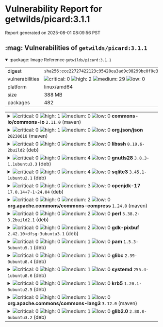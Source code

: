 # Vulnerability Report for getwilds/picard:3.1.1

Report generated on 2025-08-01 08:09:56 PST

<h2>:mag: Vulnerabilities of <code>getwilds/picard:3.1.1</code></h2>

<details open="true"><summary>:package: Image Reference</strong> <code>getwilds/picard:3.1.1</code></summary>
<table>
<tr><td>digest</td><td><code>sha256:ece22727422123c95420ea3ad9c98299be0f0e322525dac9f3f85bad028c8e32</code></td><tr><tr><td>vulnerabilities</td><td><img alt="critical: 0" src="https://img.shields.io/badge/critical-0-lightgrey"/> <img alt="high: 2" src="https://img.shields.io/badge/high-2-e25d68"/> <img alt="medium: 29" src="https://img.shields.io/badge/medium-29-fbb552"/> <img alt="low: 0" src="https://img.shields.io/badge/low-0-lightgrey"/> <!-- unspecified: 0 --></td></tr>
<tr><td>platform</td><td>linux/amd64</td></tr>
<tr><td>size</td><td>388 MB</td></tr>
<tr><td>packages</td><td>482</td></tr>
</table>
</details></table>
</details>

<table>
<tr><td valign="top">
<details><summary><img alt="critical: 0" src="https://img.shields.io/badge/C-0-lightgrey"/> <img alt="high: 1" src="https://img.shields.io/badge/H-1-e25d68"/> <img alt="medium: 0" src="https://img.shields.io/badge/M-0-lightgrey"/> <img alt="low: 0" src="https://img.shields.io/badge/L-0-lightgrey"/> <!-- unspecified: 0 --><strong>commons-io/commons-io</strong> <code>2.11.0</code> (maven)</summary>

<small><code>pkg:maven/commons-io/commons-io@2.11.0</code></small><br/>
<a href="https://scout.docker.com/v/CVE-2024-47554?s=github&n=commons-io&ns=commons-io&t=maven&vr=%3E%3D2.0%2C%3C2.14.0"><img alt="high 8.7: CVE--2024--47554" src="https://img.shields.io/badge/CVE--2024--47554-lightgrey?label=high%208.7&labelColor=e25d68"/></a> <i>Uncontrolled Resource Consumption</i>

<table>
<tr><td>Affected range</td><td><code>>=2.0<br/><2.14.0</code></td></tr>
<tr><td>Fixed version</td><td><code>2.14.0</code></td></tr>
<tr><td>CVSS Score</td><td><code>8.7</code></td></tr>
<tr><td>CVSS Vector</td><td><code>CVSS:4.0/AV:N/AC:L/AT:N/PR:N/UI:N/VC:N/VI:N/VA:H/SC:N/SI:N/SA:N</code></td></tr>
<tr><td>EPSS Score</td><td><code>0.213%</code></td></tr>
<tr><td>EPSS Percentile</td><td><code>44th percentile</code></td></tr>
</table>

<details><summary>Description</summary>
<blockquote>

Uncontrolled Resource Consumption vulnerability in Apache Commons IO.

The `org.apache.commons.io.input.XmlStreamReader` class may excessively consume CPU resources when processing maliciously crafted input.


This issue affects Apache Commons IO: from 2.0 before 2.14.0.

Users are recommended to upgrade to version 2.14.0 or later, which fixes the issue.

</blockquote>
</details>
</details></td></tr>

<tr><td valign="top">
<details><summary><img alt="critical: 0" src="https://img.shields.io/badge/C-0-lightgrey"/> <img alt="high: 1" src="https://img.shields.io/badge/H-1-e25d68"/> <img alt="medium: 0" src="https://img.shields.io/badge/M-0-lightgrey"/> <img alt="low: 0" src="https://img.shields.io/badge/L-0-lightgrey"/> <!-- unspecified: 0 --><strong>org.json/json</strong> <code>20230618</code> (maven)</summary>

<small><code>pkg:maven/org.json/json@20230618</code></small><br/>
<a href="https://scout.docker.com/v/CVE-2023-5072?s=github&n=json&ns=org.json&t=maven&vr=%3C%3D20230618"><img alt="high : CVE--2023--5072" src="https://img.shields.io/badge/CVE--2023--5072-lightgrey?label=high%20&labelColor=e25d68"/></a> <i>Improperly Implemented Security Check for Standard</i>

<table>
<tr><td>Affected range</td><td><code><=20230618</code></td></tr>
<tr><td>Fixed version</td><td><code>20231013</code></td></tr>
<tr><td>EPSS Score</td><td><code>0.473%</code></td></tr>
<tr><td>EPSS Percentile</td><td><code>64th percentile</code></td></tr>
</table>

<details><summary>Description</summary>
<blockquote>

### Summary
A denial of service vulnerability in JSON-Java was discovered by [ClusterFuzz](https://google.github.io/clusterfuzz/).  A bug in the parser means that an input string of modest size can lead to indefinite amounts of memory being used. There are two issues: (1) the parser bug can be used to circumvent a check that is supposed to prevent the key in a JSON object from itself being another JSON object; (2) if a key does end up being a JSON object then it gets converted into a string, using `\` to escape special characters, including `\` itself. So by nesting JSON objects, with a key that is a JSON object that has a key that is a JSON object, and so on, we can get an exponential number of `\` characters in the escaped string.

### Severity
High - Because this is an already-fixed DoS vulnerability, the only remaining impact possible is for existing binaries that have not been updated yet.

### Proof of Concept
```java
package orgjsonbug;

import org.json.JSONObject;

/**
 * Illustrates a bug in JSON-Java.
 */
public class Bug {
  private static String makeNested(int depth) {
    if (depth == 0) {
      return "{\"a\":1}";
    }
    return "{\"a\":1;\t\0" + makeNested(depth - 1) + ":1}";
  }

  public static void main(String[] args) {
    String input = makeNested(30);
    System.out.printf("Input string has length %d: %s\n", input.length(), input);
    JSONObject output = new JSONObject(input);
    System.out.printf("Output JSONObject has length %d: %s\n", output.toString().length(), output);
  }
}
```
When run, this reports that the input string has length 367. Then, after a long pause, the program crashes inside new JSONObject with OutOfMemoryError.

### Further Analysis
The issue is fixed by [this PR](https://github.com/stleary/JSON-java/pull/759).

### Timeline
**Date reported**: 07/14/2023
**Date fixed**: 
**Date disclosed**: 10/12/2023

</blockquote>
</details>
</details></td></tr>

<tr><td valign="top">
<details><summary><img alt="critical: 0" src="https://img.shields.io/badge/C-0-lightgrey"/> <img alt="high: 0" src="https://img.shields.io/badge/H-0-lightgrey"/> <img alt="medium: 6" src="https://img.shields.io/badge/M-6-fbb552"/> <img alt="low: 0" src="https://img.shields.io/badge/L-0-lightgrey"/> <!-- unspecified: 0 --><strong>libssh</strong> <code>0.10.6-2build2</code> (deb)</summary>

<small><code>pkg:deb/ubuntu/libssh@0.10.6-2build2?os_distro=noble&os_name=ubuntu&os_version=24.04</code></small><br/>
<a href="https://scout.docker.com/v/CVE-2025-5987?s=ubuntu&n=libssh&ns=ubuntu&t=deb&osn=ubuntu&osv=24.04&vr=%3C0.10.6-2ubuntu0.1"><img alt="medium : CVE--2025--5987" src="https://img.shields.io/badge/CVE--2025--5987-lightgrey?label=medium%20&labelColor=fbb552"/></a> 

<table>
<tr><td>Affected range</td><td><code><0.10.6-2ubuntu0.1</code></td></tr>
<tr><td>Fixed version</td><td><code>0.10.6-2ubuntu0.1</code></td></tr>
<tr><td>EPSS Score</td><td><code>0.043%</code></td></tr>
<tr><td>EPSS Percentile</td><td><code>12th percentile</code></td></tr>
</table>

<details><summary>Description</summary>
<blockquote>

A flaw was found in libssh when using the ChaCha20 cipher with the OpenSSL library. If an attacker manages to exhaust the heap space, this error is not detected and may lead to libssh using a partially initialized cipher context. This occurs because the OpenSSL error code returned aliases with the SSH_OK code, resulting in libssh not properly detecting the error returned by the OpenSSL library. This issue can lead to undefined behavior, including compromised data confidentiality and integrity or crashes.

</blockquote>
</details>

<a href="https://scout.docker.com/v/CVE-2025-5372?s=ubuntu&n=libssh&ns=ubuntu&t=deb&osn=ubuntu&osv=24.04&vr=%3C0.10.6-2ubuntu0.1"><img alt="medium : CVE--2025--5372" src="https://img.shields.io/badge/CVE--2025--5372-lightgrey?label=medium%20&labelColor=fbb552"/></a> 

<table>
<tr><td>Affected range</td><td><code><0.10.6-2ubuntu0.1</code></td></tr>
<tr><td>Fixed version</td><td><code>0.10.6-2ubuntu0.1</code></td></tr>
<tr><td>EPSS Score</td><td><code>0.041%</code></td></tr>
<tr><td>EPSS Percentile</td><td><code>12th percentile</code></td></tr>
</table>

<details><summary>Description</summary>
<blockquote>

A flaw was found in libssh versions built with OpenSSL versions older than 3.0, specifically in the ssh_kdf() function responsible for key derivation. Due to inconsistent interpretation of return values where OpenSSL uses 0 to indicate failure and libssh uses 0 for success—the function may mistakenly return a success status even when key derivation fails. This results in uninitialized cryptographic key buffers being used in subsequent communication, potentially compromising SSH sessions' confidentiality, integrity, and availability.

</blockquote>
</details>

<a href="https://scout.docker.com/v/CVE-2025-5351?s=ubuntu&n=libssh&ns=ubuntu&t=deb&osn=ubuntu&osv=24.04&vr=%3C0.10.6-2ubuntu0.1"><img alt="medium : CVE--2025--5351" src="https://img.shields.io/badge/CVE--2025--5351-lightgrey?label=medium%20&labelColor=fbb552"/></a> 

<table>
<tr><td>Affected range</td><td><code><0.10.6-2ubuntu0.1</code></td></tr>
<tr><td>Fixed version</td><td><code>0.10.6-2ubuntu0.1</code></td></tr>
<tr><td>EPSS Score</td><td><code>0.030%</code></td></tr>
<tr><td>EPSS Percentile</td><td><code>7th percentile</code></td></tr>
</table>

<details><summary>Description</summary>
<blockquote>

A flaw was found in the key export functionality of libssh. The issue occurs in the internal function responsible for converting cryptographic keys into serialized formats. During error handling, a memory structure is freed but not cleared, leading to a potential double free issue if an additional failure occurs later in the function. This condition may result in heap corruption or application instability in low-memory scenarios, posing a risk to system reliability where key export operations are performed.

</blockquote>
</details>

<a href="https://scout.docker.com/v/CVE-2025-5318?s=ubuntu&n=libssh&ns=ubuntu&t=deb&osn=ubuntu&osv=24.04&vr=%3C0.10.6-2ubuntu0.1"><img alt="medium : CVE--2025--5318" src="https://img.shields.io/badge/CVE--2025--5318-lightgrey?label=medium%20&labelColor=fbb552"/></a> 

<table>
<tr><td>Affected range</td><td><code><0.10.6-2ubuntu0.1</code></td></tr>
<tr><td>Fixed version</td><td><code>0.10.6-2ubuntu0.1</code></td></tr>
<tr><td>EPSS Score</td><td><code>0.047%</code></td></tr>
<tr><td>EPSS Percentile</td><td><code>14th percentile</code></td></tr>
</table>

<details><summary>Description</summary>
<blockquote>

A flaw was found in the libssh library. An out-of-bounds read can be triggered in the sftp_handle function due to an incorrect comparison check that permits the function to access memory beyond the valid handle list and to return an invalid pointer, which is used in further processing. This vulnerability allows an authenticated remote attacker to potentially read unintended memory regions, exposing sensitive information or affect service behavior.

</blockquote>
</details>

<a href="https://scout.docker.com/v/CVE-2025-4878?s=ubuntu&n=libssh&ns=ubuntu&t=deb&osn=ubuntu&osv=24.04&vr=%3C0.10.6-2ubuntu0.1"><img alt="medium : CVE--2025--4878" src="https://img.shields.io/badge/CVE--2025--4878-lightgrey?label=medium%20&labelColor=fbb552"/></a> 

<table>
<tr><td>Affected range</td><td><code><0.10.6-2ubuntu0.1</code></td></tr>
<tr><td>Fixed version</td><td><code>0.10.6-2ubuntu0.1</code></td></tr>
<tr><td>EPSS Score</td><td><code>0.013%</code></td></tr>
<tr><td>EPSS Percentile</td><td><code>1st percentile</code></td></tr>
</table>

<details><summary>Description</summary>
<blockquote>

A vulnerability was found in libssh, where an uninitialized variable exists under certain conditions in the privatekey_from_file() function. This flaw can be triggered if the file specified by the filename doesn't exist and may lead to possible signing failures or heap corruption.

</blockquote>
</details>

<a href="https://scout.docker.com/v/CVE-2025-4877?s=ubuntu&n=libssh&ns=ubuntu&t=deb&osn=ubuntu&osv=24.04&vr=%3C0.10.6-2ubuntu0.1"><img alt="medium : CVE--2025--4877" src="https://img.shields.io/badge/CVE--2025--4877-lightgrey?label=medium%20&labelColor=fbb552"/></a> 

<table>
<tr><td>Affected range</td><td><code><0.10.6-2ubuntu0.1</code></td></tr>
<tr><td>Fixed version</td><td><code>0.10.6-2ubuntu0.1</code></td></tr>
</table>

<details><summary>Description</summary>
<blockquote>

Write beyond bounds in binary to base64 conversion functions

</blockquote>
</details>
</details></td></tr>

<tr><td valign="top">
<details><summary><img alt="critical: 0" src="https://img.shields.io/badge/C-0-lightgrey"/> <img alt="high: 0" src="https://img.shields.io/badge/H-0-lightgrey"/> <img alt="medium: 4" src="https://img.shields.io/badge/M-4-fbb552"/> <img alt="low: 0" src="https://img.shields.io/badge/L-0-lightgrey"/> <!-- unspecified: 0 --><strong>gnutls28</strong> <code>3.8.3-1.1ubuntu3.3</code> (deb)</summary>

<small><code>pkg:deb/ubuntu/gnutls28@3.8.3-1.1ubuntu3.3?os_distro=noble&os_name=ubuntu&os_version=24.04</code></small><br/>
<a href="https://scout.docker.com/v/CVE-2025-6395?s=ubuntu&n=gnutls28&ns=ubuntu&t=deb&osn=ubuntu&osv=24.04&vr=%3C3.8.3-1.1ubuntu3.4"><img alt="medium : CVE--2025--6395" src="https://img.shields.io/badge/CVE--2025--6395-lightgrey?label=medium%20&labelColor=fbb552"/></a> 

<table>
<tr><td>Affected range</td><td><code><3.8.3-1.1ubuntu3.4</code></td></tr>
<tr><td>Fixed version</td><td><code>3.8.3-1.1ubuntu3.4</code></td></tr>
<tr><td>EPSS Score</td><td><code>0.053%</code></td></tr>
<tr><td>EPSS Percentile</td><td><code>16th percentile</code></td></tr>
</table>

<details><summary>Description</summary>
<blockquote>

A NULL pointer dereference flaw was found in the GnuTLS software in _gnutls_figure_common_ciphersuite(). When it reads certain settings from a template file, it can allow an attacker to cause an out-of-bounds (OOB) NULL pointer write, resulting in memory corruption and a denial of service (DoS) that could crash the system.

</blockquote>
</details>

<a href="https://scout.docker.com/v/CVE-2025-32990?s=ubuntu&n=gnutls28&ns=ubuntu&t=deb&osn=ubuntu&osv=24.04&vr=%3C3.8.3-1.1ubuntu3.4"><img alt="medium : CVE--2025--32990" src="https://img.shields.io/badge/CVE--2025--32990-lightgrey?label=medium%20&labelColor=fbb552"/></a> 

<table>
<tr><td>Affected range</td><td><code><3.8.3-1.1ubuntu3.4</code></td></tr>
<tr><td>Fixed version</td><td><code>3.8.3-1.1ubuntu3.4</code></td></tr>
<tr><td>EPSS Score</td><td><code>0.059%</code></td></tr>
<tr><td>EPSS Percentile</td><td><code>19th percentile</code></td></tr>
</table>

<details><summary>Description</summary>
<blockquote>

A heap-buffer-overflow (off-by-one) flaw was found in the GnuTLS software in the template parsing logic within the certtool utility. When it reads certain settings from a template file, it allows an attacker to cause an out-of-bounds (OOB) NULL pointer write, resulting in memory corruption and a denial-of-service (DoS) that could potentially crash the system.

</blockquote>
</details>

<a href="https://scout.docker.com/v/CVE-2025-32989?s=ubuntu&n=gnutls28&ns=ubuntu&t=deb&osn=ubuntu&osv=24.04&vr=%3C3.8.3-1.1ubuntu3.4"><img alt="medium : CVE--2025--32989" src="https://img.shields.io/badge/CVE--2025--32989-lightgrey?label=medium%20&labelColor=fbb552"/></a> 

<table>
<tr><td>Affected range</td><td><code><3.8.3-1.1ubuntu3.4</code></td></tr>
<tr><td>Fixed version</td><td><code>3.8.3-1.1ubuntu3.4</code></td></tr>
<tr><td>EPSS Score</td><td><code>0.021%</code></td></tr>
<tr><td>EPSS Percentile</td><td><code>4th percentile</code></td></tr>
</table>

<details><summary>Description</summary>
<blockquote>

A heap-buffer-overread vulnerability was found in GnuTLS in how it handles the Certificate Transparency (CT) Signed Certificate Timestamp (SCT) extension during X.509 certificate parsing. This flaw allows a malicious user to create a certificate containing a malformed SCT extension (OID 1.3.6.1.4.1.11129.2.4.2) that contains sensitive data. This issue leads to the exposure of confidential information when GnuTLS verifies certificates from certain websites when the certificate (SCT) is not checked correctly.

</blockquote>
</details>

<a href="https://scout.docker.com/v/CVE-2025-32988?s=ubuntu&n=gnutls28&ns=ubuntu&t=deb&osn=ubuntu&osv=24.04&vr=%3C3.8.3-1.1ubuntu3.4"><img alt="medium : CVE--2025--32988" src="https://img.shields.io/badge/CVE--2025--32988-lightgrey?label=medium%20&labelColor=fbb552"/></a> 

<table>
<tr><td>Affected range</td><td><code><3.8.3-1.1ubuntu3.4</code></td></tr>
<tr><td>Fixed version</td><td><code>3.8.3-1.1ubuntu3.4</code></td></tr>
<tr><td>EPSS Score</td><td><code>0.052%</code></td></tr>
<tr><td>EPSS Percentile</td><td><code>16th percentile</code></td></tr>
</table>

<details><summary>Description</summary>
<blockquote>

A flaw was found in GnuTLS. A double-free vulnerability exists in GnuTLS due to incorrect ownership handling in the export logic of Subject Alternative Name (SAN) entries containing an otherName. If the type-id OID is invalid or malformed, GnuTLS will call asn1_delete_structure() on an ASN.1 node it does not own, leading to a double-free condition when the parent function or caller later attempts to free the same structure.  This vulnerability can be triggered using only public GnuTLS APIs and may result in denial of service or memory corruption, depending on allocator behavior.

</blockquote>
</details>
</details></td></tr>

<tr><td valign="top">
<details><summary><img alt="critical: 0" src="https://img.shields.io/badge/C-0-lightgrey"/> <img alt="high: 0" src="https://img.shields.io/badge/H-0-lightgrey"/> <img alt="medium: 4" src="https://img.shields.io/badge/M-4-fbb552"/> <img alt="low: 0" src="https://img.shields.io/badge/L-0-lightgrey"/> <!-- unspecified: 0 --><strong>sqlite3</strong> <code>3.45.1-1ubuntu2.1</code> (deb)</summary>

<small><code>pkg:deb/ubuntu/sqlite3@3.45.1-1ubuntu2.1?os_distro=noble&os_name=ubuntu&os_version=24.04</code></small><br/>
<a href="https://scout.docker.com/v/CVE-2025-6965?s=ubuntu&n=sqlite3&ns=ubuntu&t=deb&osn=ubuntu&osv=24.04&vr=%3C3.45.1-1ubuntu2.4"><img alt="medium 9.8: CVE--2025--6965" src="https://img.shields.io/badge/CVE--2025--6965-lightgrey?label=medium%209.8&labelColor=fbb552"/></a> 

<table>
<tr><td>Affected range</td><td><code><3.45.1-1ubuntu2.4</code></td></tr>
<tr><td>Fixed version</td><td><code>3.45.1-1ubuntu2.4</code></td></tr>
<tr><td>CVSS Score</td><td><code>9.8</code></td></tr>
<tr><td>CVSS Vector</td><td><code>CVSS:3.1/AV:N/AC:L/PR:N/UI:N/S:U/C:H/I:H/A:H</code></td></tr>
<tr><td>EPSS Score</td><td><code>0.047%</code></td></tr>
<tr><td>EPSS Percentile</td><td><code>14th percentile</code></td></tr>
</table>

<details><summary>Description</summary>
<blockquote>

There exists a vulnerability in SQLite versions before 3.50.2 where the number of aggregate terms could exceed the number of columns available. This could lead to a memory corruption issue. We recommend upgrading to version 3.50.2 or above.

</blockquote>
</details>

<a href="https://scout.docker.com/v/CVE-2025-29087?s=ubuntu&n=sqlite3&ns=ubuntu&t=deb&osn=ubuntu&osv=24.04&vr=%3C3.45.1-1ubuntu2.3"><img alt="medium 7.5: CVE--2025--29087" src="https://img.shields.io/badge/CVE--2025--29087-lightgrey?label=medium%207.5&labelColor=fbb552"/></a> 

<table>
<tr><td>Affected range</td><td><code><3.45.1-1ubuntu2.3</code></td></tr>
<tr><td>Fixed version</td><td><code>3.45.1-1ubuntu2.3</code></td></tr>
<tr><td>CVSS Score</td><td><code>7.5</code></td></tr>
<tr><td>CVSS Vector</td><td><code>CVSS:3.1/AV:N/AC:L/PR:N/UI:N/S:U/C:N/I:N/A:H</code></td></tr>
<tr><td>EPSS Score</td><td><code>0.045%</code></td></tr>
<tr><td>EPSS Percentile</td><td><code>13th percentile</code></td></tr>
</table>

<details><summary>Description</summary>
<blockquote>

In SQLite 3.44.0 through 3.49.0 before 3.49.1, the concat_ws() SQL function can cause memory to be written beyond the end of a malloc-allocated buffer. If the separator argument is attacker-controlled and has a large string (e.g., 2MB or more), an integer overflow occurs in calculating the size of the result buffer, and thus malloc may not allocate enough memory.

</blockquote>
</details>

<a href="https://scout.docker.com/v/CVE-2025-3277?s=ubuntu&n=sqlite3&ns=ubuntu&t=deb&osn=ubuntu&osv=24.04&vr=%3C3.45.1-1ubuntu2.3"><img alt="medium : CVE--2025--3277" src="https://img.shields.io/badge/CVE--2025--3277-lightgrey?label=medium%20&labelColor=fbb552"/></a> 

<table>
<tr><td>Affected range</td><td><code><3.45.1-1ubuntu2.3</code></td></tr>
<tr><td>Fixed version</td><td><code>3.45.1-1ubuntu2.3</code></td></tr>
<tr><td>EPSS Score</td><td><code>0.089%</code></td></tr>
<tr><td>EPSS Percentile</td><td><code>26th percentile</code></td></tr>
</table>

<details><summary>Description</summary>
<blockquote>

An integer overflow can be triggered in SQLite’s `concat_ws()` function. The resulting, truncated integer is then used to allocate a buffer. When SQLite then writes the resulting string to the buffer, it uses the original, untruncated size and thus a wild Heap Buffer overflow of size ~4GB can be triggered. This can result in arbitrary code execution.

</blockquote>
</details>

<a href="https://scout.docker.com/v/CVE-2025-29088?s=ubuntu&n=sqlite3&ns=ubuntu&t=deb&osn=ubuntu&osv=24.04&vr=%3C3.45.1-1ubuntu2.3"><img alt="medium : CVE--2025--29088" src="https://img.shields.io/badge/CVE--2025--29088-lightgrey?label=medium%20&labelColor=fbb552"/></a> 

<table>
<tr><td>Affected range</td><td><code><3.45.1-1ubuntu2.3</code></td></tr>
<tr><td>Fixed version</td><td><code>3.45.1-1ubuntu2.3</code></td></tr>
<tr><td>EPSS Score</td><td><code>0.047%</code></td></tr>
<tr><td>EPSS Percentile</td><td><code>14th percentile</code></td></tr>
</table>

<details><summary>Description</summary>
<blockquote>

In SQLite 3.49.0 before 3.49.1, certain argument values to sqlite3_db_config (in the C-language API) can cause a denial of service (application crash). An sz*nBig multiplication is not cast to a 64-bit integer, and consequently some memory allocations may be incorrect.

</blockquote>
</details>
</details></td></tr>

<tr><td valign="top">
<details><summary><img alt="critical: 0" src="https://img.shields.io/badge/C-0-lightgrey"/> <img alt="high: 0" src="https://img.shields.io/badge/H-0-lightgrey"/> <img alt="medium: 3" src="https://img.shields.io/badge/M-3-fbb552"/> <img alt="low: 0" src="https://img.shields.io/badge/L-0-lightgrey"/> <!-- unspecified: 0 --><strong>openjdk-17</strong> <code>17.0.14+7-1~24.04</code> (deb)</summary>

<small><code>pkg:deb/ubuntu/openjdk-17@17.0.14%2B7-1~24.04?os_distro=noble&os_name=ubuntu&os_version=24.04</code></small><br/>
<a href="https://scout.docker.com/v/CVE-2025-30698?s=ubuntu&n=openjdk-17&ns=ubuntu&t=deb&osn=ubuntu&osv=24.04&vr=%3C17.0.15%2B6%7Eus1-0ubuntu1%7E24.04"><img alt="medium : CVE--2025--30698" src="https://img.shields.io/badge/CVE--2025--30698-lightgrey?label=medium%20&labelColor=fbb552"/></a> 

<table>
<tr><td>Affected range</td><td><code><17.0.15+6~us1-0ubuntu1~24.04</code></td></tr>
<tr><td>Fixed version</td><td><code>17.0.15+6~us1-0ubuntu1~24.04</code></td></tr>
<tr><td>EPSS Score</td><td><code>0.063%</code></td></tr>
<tr><td>EPSS Percentile</td><td><code>20th percentile</code></td></tr>
</table>

<details><summary>Description</summary>
<blockquote>

Vulnerability in the Oracle Java SE, Oracle GraalVM for JDK, Oracle GraalVM Enterprise Edition product of Oracle Java SE (component: 2D).  Supported versions that are affected are Oracle Java SE: 8u441, 8u441-perf, 11.0.26, 17.0.14, 21.0.6, 24; Oracle GraalVM for JDK: 17.0.14, 21.0.6, 24; Oracle GraalVM Enterprise Edition: 20.3.17 and  21.3.13. Difficult to exploit vulnerability allows unauthenticated attacker with network access via multiple protocols to compromise Oracle Java SE, Oracle GraalVM for JDK, Oracle GraalVM Enterprise Edition.  Successful attacks of this vulnerability can result in  unauthorized update, insert or delete access to some of Oracle Java SE, Oracle GraalVM for JDK, Oracle GraalVM Enterprise Edition accessible data as well as  unauthorized read access to a subset of Oracle Java SE, Oracle GraalVM for JDK, Oracle GraalVM Enterprise Edition accessible data and unauthorized ability to cause a partial denial of service (partial DOS) of Oracle Java SE, Oracle GraalVM for JDK, Oracle GraalVM Enterprise Edition. Note: This vulnerability applies to Java deployments, typically in clients running sandboxed Java Web Start applications or sandboxed Java applets, that load and run untrusted code (e.g., code that comes from the internet) and rely on the Java sandbox for security. This vulnerability does not apply to Java deployments, typically in servers, that load and run only trusted code (e.g., code installed by an administrator). CVSS 3.1 Base Score 5.6 (Confidentiality, Integrity and Availability impacts).  CVSS Vector: (CVSS:3.1/AV:N/AC:H/PR:N/UI:N/S:U/C:L/I:L/A:L).

</blockquote>
</details>

<a href="https://scout.docker.com/v/CVE-2025-30691?s=ubuntu&n=openjdk-17&ns=ubuntu&t=deb&osn=ubuntu&osv=24.04&vr=%3C17.0.15%2B6%7Eus1-0ubuntu1%7E24.04"><img alt="medium : CVE--2025--30691" src="https://img.shields.io/badge/CVE--2025--30691-lightgrey?label=medium%20&labelColor=fbb552"/></a> 

<table>
<tr><td>Affected range</td><td><code><17.0.15+6~us1-0ubuntu1~24.04</code></td></tr>
<tr><td>Fixed version</td><td><code>17.0.15+6~us1-0ubuntu1~24.04</code></td></tr>
<tr><td>EPSS Score</td><td><code>0.047%</code></td></tr>
<tr><td>EPSS Percentile</td><td><code>14th percentile</code></td></tr>
</table>

<details><summary>Description</summary>
<blockquote>

Vulnerability in Oracle Java SE (component: Compiler).  Supported versions that are affected are Oracle Java SE: 21.0.6, 24; Oracle GraalVM for JDK: 21.0.6 and  24. Difficult to exploit vulnerability allows unauthenticated attacker with network access via multiple protocols to compromise Oracle Java SE.  Successful attacks of this vulnerability can result in unauthorized update, insert or delete access to some of Oracle Java SE accessible data as well as  unauthorized read access to a subset of Oracle Java SE accessible data. Note: This vulnerability can be exploited by using APIs in the specified Component, e.g., through a web service which supplies data to the APIs. This vulnerability also applies to Java deployments, typically in clients running sandboxed Java Web Start applications or sandboxed Java applets, that load and run untrusted code (e.g., code that comes from the internet) and rely on the Java sandbox for security. CVSS 3.1 Base Score 4.8 (Confidentiality and Integrity impacts).  CVSS Vector: (CVSS:3.1/AV:N/AC:H/PR:N/UI:N/S:U/C:L/I:L/A:N).

</blockquote>
</details>

<a href="https://scout.docker.com/v/CVE-2025-21587?s=ubuntu&n=openjdk-17&ns=ubuntu&t=deb&osn=ubuntu&osv=24.04&vr=%3C17.0.15%2B6%7Eus1-0ubuntu1%7E24.04"><img alt="medium : CVE--2025--21587" src="https://img.shields.io/badge/CVE--2025--21587-lightgrey?label=medium%20&labelColor=fbb552"/></a> 

<table>
<tr><td>Affected range</td><td><code><17.0.15+6~us1-0ubuntu1~24.04</code></td></tr>
<tr><td>Fixed version</td><td><code>17.0.15+6~us1-0ubuntu1~24.04</code></td></tr>
<tr><td>EPSS Score</td><td><code>0.070%</code></td></tr>
<tr><td>EPSS Percentile</td><td><code>22nd percentile</code></td></tr>
</table>

<details><summary>Description</summary>
<blockquote>

Vulnerability in the Oracle Java SE, Oracle GraalVM for JDK, Oracle GraalVM Enterprise Edition product of Oracle Java SE (component: JSSE).  Supported versions that are affected are Oracle Java SE:8u441, 8u441-perf, 11.0.26, 17.0.14, 21.0.6, 24; Oracle GraalVM for JDK:17.0.14, 21.0.6, 24; Oracle GraalVM Enterprise Edition:20.3.17 and  21.3.13. Difficult to exploit vulnerability allows unauthenticated attacker with network access via multiple protocols to compromise Oracle Java SE, Oracle GraalVM for JDK, Oracle GraalVM Enterprise Edition.  Successful attacks of this vulnerability can result in  unauthorized creation, deletion or modification access to critical data or all Oracle Java SE, Oracle GraalVM for JDK, Oracle GraalVM Enterprise Edition accessible data as well as unauthorized access to critical data or complete access to all Oracle Java SE, Oracle GraalVM for JDK, Oracle GraalVM Enterprise Edition accessible data. Note: This vulnerability can be exploited by using APIs in the specified Component, e.g., through a web service which supplies data to the APIs. This vulnerability also applies to Java deployments, typically in clients running sandboxed Java Web Start applications or sandboxed Java applets, that load and run untrusted code (e.g., code that comes from the internet) and rely on the Java sandbox for security. CVSS 3.1 Base Score 7.4 (Confidentiality and Integrity impacts).  CVSS Vector: (CVSS:3.1/AV:N/AC:H/PR:N/UI:N/S:U/C:H/I:H/A:N).

</blockquote>
</details>
</details></td></tr>

<tr><td valign="top">
<details><summary><img alt="critical: 0" src="https://img.shields.io/badge/C-0-lightgrey"/> <img alt="high: 0" src="https://img.shields.io/badge/H-0-lightgrey"/> <img alt="medium: 2" src="https://img.shields.io/badge/M-2-fbb552"/> <img alt="low: 0" src="https://img.shields.io/badge/L-0-lightgrey"/> <!-- unspecified: 0 --><strong>org.apache.commons/commons-compress</strong> <code>1.24.0</code> (maven)</summary>

<small><code>pkg:maven/org.apache.commons/commons-compress@1.24.0</code></small><br/>
<a href="https://scout.docker.com/v/CVE-2024-26308?s=github&n=commons-compress&ns=org.apache.commons&t=maven&vr=%3E%3D1.21%2C%3C1.26.0"><img alt="medium 6.7: CVE--2024--26308" src="https://img.shields.io/badge/CVE--2024--26308-lightgrey?label=medium%206.7&labelColor=fbb552"/></a> <i>Allocation of Resources Without Limits or Throttling</i>

<table>
<tr><td>Affected range</td><td><code>>=1.21<br/><1.26.0</code></td></tr>
<tr><td>Fixed version</td><td><code>1.26.0</code></td></tr>
<tr><td>CVSS Score</td><td><code>6.7</code></td></tr>
<tr><td>CVSS Vector</td><td><code>CVSS:4.0/AV:L/AC:L/AT:N/PR:N/UI:A/VC:N/VI:N/VA:H/SC:N/SI:N/SA:N</code></td></tr>
<tr><td>EPSS Score</td><td><code>0.442%</code></td></tr>
<tr><td>EPSS Percentile</td><td><code>62nd percentile</code></td></tr>
</table>

<details><summary>Description</summary>
<blockquote>

Allocation of Resources Without Limits or Throttling vulnerability in Apache Commons Compress. This issue affects Apache Commons Compress: from 1.21 before 1.26.

Users are recommended to upgrade to version 1.26, which fixes the issue.

</blockquote>
</details>

<a href="https://scout.docker.com/v/CVE-2024-25710?s=github&n=commons-compress&ns=org.apache.commons&t=maven&vr=%3E%3D1.3%2C%3C1.26.0"><img alt="medium 5.9: CVE--2024--25710" src="https://img.shields.io/badge/CVE--2024--25710-lightgrey?label=medium%205.9&labelColor=fbb552"/></a> <i>Loop with Unreachable Exit Condition ('Infinite Loop')</i>

<table>
<tr><td>Affected range</td><td><code>>=1.3<br/><1.26.0</code></td></tr>
<tr><td>Fixed version</td><td><code>1.26.0</code></td></tr>
<tr><td>CVSS Score</td><td><code>5.9</code></td></tr>
<tr><td>CVSS Vector</td><td><code>CVSS:3.1/AV:L/AC:H/PR:N/UI:N/S:C/C:N/I:N/A:H</code></td></tr>
<tr><td>EPSS Score</td><td><code>0.012%</code></td></tr>
<tr><td>EPSS Percentile</td><td><code>1st percentile</code></td></tr>
</table>

<details><summary>Description</summary>
<blockquote>

Loop with Unreachable Exit Condition ('Infinite Loop') vulnerability in Apache Commons Compress. This issue affects Apache Commons Compress: from 1.3 through 1.25.0.

Users are recommended to upgrade to version 1.26.0 which fixes the issue.

</blockquote>
</details>
</details></td></tr>

<tr><td valign="top">
<details><summary><img alt="critical: 0" src="https://img.shields.io/badge/C-0-lightgrey"/> <img alt="high: 0" src="https://img.shields.io/badge/H-0-lightgrey"/> <img alt="medium: 2" src="https://img.shields.io/badge/M-2-fbb552"/> <img alt="low: 0" src="https://img.shields.io/badge/L-0-lightgrey"/> <!-- unspecified: 0 --><strong>perl</strong> <code>5.38.2-3.2build2.1</code> (deb)</summary>

<small><code>pkg:deb/ubuntu/perl@5.38.2-3.2build2.1?os_distro=noble&os_name=ubuntu&os_version=24.04</code></small><br/>
<a href="https://scout.docker.com/v/CVE-2025-40909?s=ubuntu&n=perl&ns=ubuntu&t=deb&osn=ubuntu&osv=24.04&vr=%3C5.38.2-3.2ubuntu0.2"><img alt="medium : CVE--2025--40909" src="https://img.shields.io/badge/CVE--2025--40909-lightgrey?label=medium%20&labelColor=fbb552"/></a> 

<table>
<tr><td>Affected range</td><td><code><5.38.2-3.2ubuntu0.2</code></td></tr>
<tr><td>Fixed version</td><td><code>5.38.2-3.2ubuntu0.2</code></td></tr>
<tr><td>EPSS Score</td><td><code>0.006%</code></td></tr>
<tr><td>EPSS Percentile</td><td><code>0th percentile</code></td></tr>
</table>

<details><summary>Description</summary>
<blockquote>

Perl threads have a working directory race condition where file operations may target unintended paths.  If a directory handle is open at thread creation, the process-wide current working directory is temporarily changed in order to clone that handle for the new thread, which is visible from any third (or more) thread already running.  This may lead to unintended operations such as loading code or accessing files from unexpected locations, which a local attacker may be able to exploit.  The bug was introduced in commit 11a11ecf4bea72b17d250cfb43c897be1341861e and released in Perl version 5.13.6

</blockquote>
</details>

<a href="https://scout.docker.com/v/CVE-2024-56406?s=ubuntu&n=perl&ns=ubuntu&t=deb&osn=ubuntu&osv=24.04&vr=%3C5.38.2-3.2ubuntu0.1"><img alt="medium : CVE--2024--56406" src="https://img.shields.io/badge/CVE--2024--56406-lightgrey?label=medium%20&labelColor=fbb552"/></a> 

<table>
<tr><td>Affected range</td><td><code><5.38.2-3.2ubuntu0.1</code></td></tr>
<tr><td>Fixed version</td><td><code>5.38.2-3.2ubuntu0.1</code></td></tr>
<tr><td>EPSS Score</td><td><code>0.050%</code></td></tr>
<tr><td>EPSS Percentile</td><td><code>15th percentile</code></td></tr>
</table>

<details><summary>Description</summary>
<blockquote>

A heap buffer overflow vulnerability was discovered in Perl.  Release branches 5.34, 5.36, 5.38 and 5.40 are affected, including development versions from 5.33.1 through 5.41.10.  When there are non-ASCII bytes in the left-hand-side of the `tr` operator, `S_do_trans_invmap` can overflow the destination pointer `d`.  $ perl -e '$_ = "\x{FF}" x 1000000; tr/\xFF/\x{100}/;' Segmentation fault (core dumped)  It is believed that this vulnerability can enable Denial of Service and possibly Code Execution attacks on platforms that lack sufficient defenses.

</blockquote>
</details>
</details></td></tr>

<tr><td valign="top">
<details><summary><img alt="critical: 0" src="https://img.shields.io/badge/C-0-lightgrey"/> <img alt="high: 0" src="https://img.shields.io/badge/H-0-lightgrey"/> <img alt="medium: 2" src="https://img.shields.io/badge/M-2-fbb552"/> <img alt="low: 0" src="https://img.shields.io/badge/L-0-lightgrey"/> <!-- unspecified: 0 --><strong>gdk-pixbuf</strong> <code>2.42.10+dfsg-3ubuntu3.1</code> (deb)</summary>

<small><code>pkg:deb/ubuntu/gdk-pixbuf@2.42.10%2Bdfsg-3ubuntu3.1?os_distro=noble&os_name=ubuntu&os_version=24.04</code></small><br/>
<a href="https://scout.docker.com/v/CVE-2025-7345?s=ubuntu&n=gdk-pixbuf&ns=ubuntu&t=deb&osn=ubuntu&osv=24.04&vr=%3C2.42.10%2Bdfsg-3ubuntu3.2"><img alt="medium : CVE--2025--7345" src="https://img.shields.io/badge/CVE--2025--7345-lightgrey?label=medium%20&labelColor=fbb552"/></a> 

<table>
<tr><td>Affected range</td><td><code><2.42.10+dfsg-3ubuntu3.2</code></td></tr>
<tr><td>Fixed version</td><td><code>2.42.10+dfsg-3ubuntu3.2</code></td></tr>
<tr><td>EPSS Score</td><td><code>0.083%</code></td></tr>
<tr><td>EPSS Percentile</td><td><code>25th percentile</code></td></tr>
</table>

<details><summary>Description</summary>
<blockquote>

A flaw exists in gdk‑pixbuf within the gdk_pixbuf__jpeg_image_load_increment function (io-jpeg.c) and in glib’s g_base64_encode_step (glib/gbase64.c). When processing maliciously crafted JPEG images, a heap buffer overflow can occur during Base64 encoding, allowing out-of-bounds reads from heap memory, potentially causing application crashes or arbitrary code execution.

</blockquote>
</details>

<a href="https://scout.docker.com/v/CVE-2025-6199?s=ubuntu&n=gdk-pixbuf&ns=ubuntu&t=deb&osn=ubuntu&osv=24.04&vr=%3C2.42.10%2Bdfsg-3ubuntu3.2"><img alt="medium : CVE--2025--6199" src="https://img.shields.io/badge/CVE--2025--6199-lightgrey?label=medium%20&labelColor=fbb552"/></a> 

<table>
<tr><td>Affected range</td><td><code><2.42.10+dfsg-3ubuntu3.2</code></td></tr>
<tr><td>Fixed version</td><td><code>2.42.10+dfsg-3ubuntu3.2</code></td></tr>
<tr><td>EPSS Score</td><td><code>0.021%</code></td></tr>
<tr><td>EPSS Percentile</td><td><code>4th percentile</code></td></tr>
</table>

<details><summary>Description</summary>
<blockquote>

A flaw was found in the GIF parser of GdkPixbuf’s LZW decoder. When an invalid symbol is encountered during decompression, the decoder sets the reported output size to the full buffer length rather than the actual number of written bytes. This logic error results in uninitialized sections of the buffer being included in the output, potentially leaking arbitrary memory contents in the processed image.

</blockquote>
</details>
</details></td></tr>

<tr><td valign="top">
<details><summary><img alt="critical: 0" src="https://img.shields.io/badge/C-0-lightgrey"/> <img alt="high: 0" src="https://img.shields.io/badge/H-0-lightgrey"/> <img alt="medium: 1" src="https://img.shields.io/badge/M-1-fbb552"/> <img alt="low: 0" src="https://img.shields.io/badge/L-0-lightgrey"/> <!-- unspecified: 0 --><strong>pam</strong> <code>1.5.3-5ubuntu5.1</code> (deb)</summary>

<small><code>pkg:deb/ubuntu/pam@1.5.3-5ubuntu5.1?os_distro=noble&os_name=ubuntu&os_version=24.04</code></small><br/>
<a href="https://scout.docker.com/v/CVE-2025-6020?s=ubuntu&n=pam&ns=ubuntu&t=deb&osn=ubuntu&osv=24.04&vr=%3C1.5.3-5ubuntu5.4"><img alt="medium : CVE--2025--6020" src="https://img.shields.io/badge/CVE--2025--6020-lightgrey?label=medium%20&labelColor=fbb552"/></a> 

<table>
<tr><td>Affected range</td><td><code><1.5.3-5ubuntu5.4</code></td></tr>
<tr><td>Fixed version</td><td><code>1.5.3-5ubuntu5.4</code></td></tr>
<tr><td>EPSS Score</td><td><code>0.018%</code></td></tr>
<tr><td>EPSS Percentile</td><td><code>3rd percentile</code></td></tr>
</table>

<details><summary>Description</summary>
<blockquote>

A flaw was found in linux-pam. The module pam_namespace may use access user-controlled paths without proper protection, allowing local users to elevate their privileges to root via multiple symlink attacks and race conditions.

</blockquote>
</details>
</details></td></tr>

<tr><td valign="top">
<details><summary><img alt="critical: 0" src="https://img.shields.io/badge/C-0-lightgrey"/> <img alt="high: 0" src="https://img.shields.io/badge/H-0-lightgrey"/> <img alt="medium: 1" src="https://img.shields.io/badge/M-1-fbb552"/> <img alt="low: 0" src="https://img.shields.io/badge/L-0-lightgrey"/> <!-- unspecified: 0 --><strong>glibc</strong> <code>2.39-0ubuntu8.4</code> (deb)</summary>

<small><code>pkg:deb/ubuntu/glibc@2.39-0ubuntu8.4?os_distro=noble&os_name=ubuntu&os_version=24.04</code></small><br/>
<a href="https://scout.docker.com/v/CVE-2025-5702?s=ubuntu&n=glibc&ns=ubuntu&t=deb&osn=ubuntu&osv=24.04&vr=%3C2.39-0ubuntu8.5"><img alt="medium : CVE--2025--5702" src="https://img.shields.io/badge/CVE--2025--5702-lightgrey?label=medium%20&labelColor=fbb552"/></a> 

<table>
<tr><td>Affected range</td><td><code><2.39-0ubuntu8.5</code></td></tr>
<tr><td>Fixed version</td><td><code>2.39-0ubuntu8.5</code></td></tr>
<tr><td>EPSS Score</td><td><code>0.053%</code></td></tr>
<tr><td>EPSS Percentile</td><td><code>17th percentile</code></td></tr>
</table>

<details><summary>Description</summary>
<blockquote>

The strcmp implementation optimized for the Power10 processor in the GNU C Library version 2.39 and later writes to vector registers v20 to v31 without saving contents from the caller (those registers are defined as non-volatile registers by the powerpc64le ABI), resulting in overwriting of its contents and potentially altering control flow of the caller, or leaking the input strings to the function to other parts of the program.

</blockquote>
</details>
</details></td></tr>

<tr><td valign="top">
<details><summary><img alt="critical: 0" src="https://img.shields.io/badge/C-0-lightgrey"/> <img alt="high: 0" src="https://img.shields.io/badge/H-0-lightgrey"/> <img alt="medium: 1" src="https://img.shields.io/badge/M-1-fbb552"/> <img alt="low: 0" src="https://img.shields.io/badge/L-0-lightgrey"/> <!-- unspecified: 0 --><strong>systemd</strong> <code>255.4-1ubuntu8.6</code> (deb)</summary>

<small><code>pkg:deb/ubuntu/systemd@255.4-1ubuntu8.6?os_distro=noble&os_name=ubuntu&os_version=24.04</code></small><br/>
<a href="https://scout.docker.com/v/CVE-2025-4598?s=ubuntu&n=systemd&ns=ubuntu&t=deb&osn=ubuntu&osv=24.04&vr=%3C255.4-1ubuntu8.8"><img alt="medium : CVE--2025--4598" src="https://img.shields.io/badge/CVE--2025--4598-lightgrey?label=medium%20&labelColor=fbb552"/></a> 

<table>
<tr><td>Affected range</td><td><code><255.4-1ubuntu8.8</code></td></tr>
<tr><td>Fixed version</td><td><code>255.4-1ubuntu8.8</code></td></tr>
<tr><td>EPSS Score</td><td><code>0.011%</code></td></tr>
<tr><td>EPSS Percentile</td><td><code>1st percentile</code></td></tr>
</table>

<details><summary>Description</summary>
<blockquote>

A vulnerability was found in systemd-coredump. This flaw allows an attacker to force a SUID process to crash and replace it with a non-SUID binary to access the original's privileged process coredump, allowing the attacker to read sensitive data, such as /etc/shadow content, loaded by the original process.  A SUID binary or process has a special type of permission, which allows the process to run with the file owner's permissions, regardless of the user executing the binary. This allows the process to access more restricted data than unprivileged users or processes would be able to. An attacker can leverage this flaw by forcing a SUID process to crash and force the Linux kernel to recycle the process PID before systemd-coredump can analyze the /proc/pid/auxv file. If the attacker wins the race condition, they gain access to the original's SUID process coredump file. They can read sensitive content loaded into memory by the original binary, affecting data confidentiality.

</blockquote>
</details>
</details></td></tr>

<tr><td valign="top">
<details><summary><img alt="critical: 0" src="https://img.shields.io/badge/C-0-lightgrey"/> <img alt="high: 0" src="https://img.shields.io/badge/H-0-lightgrey"/> <img alt="medium: 1" src="https://img.shields.io/badge/M-1-fbb552"/> <img alt="low: 0" src="https://img.shields.io/badge/L-0-lightgrey"/> <!-- unspecified: 0 --><strong>krb5</strong> <code>1.20.1-6ubuntu2.5</code> (deb)</summary>

<small><code>pkg:deb/ubuntu/krb5@1.20.1-6ubuntu2.5?os_distro=noble&os_name=ubuntu&os_version=24.04</code></small><br/>
<a href="https://scout.docker.com/v/CVE-2025-3576?s=ubuntu&n=krb5&ns=ubuntu&t=deb&osn=ubuntu&osv=24.04&vr=%3C1.20.1-6ubuntu2.6"><img alt="medium : CVE--2025--3576" src="https://img.shields.io/badge/CVE--2025--3576-lightgrey?label=medium%20&labelColor=fbb552"/></a> 

<table>
<tr><td>Affected range</td><td><code><1.20.1-6ubuntu2.6</code></td></tr>
<tr><td>Fixed version</td><td><code>1.20.1-6ubuntu2.6</code></td></tr>
<tr><td>EPSS Score</td><td><code>0.021%</code></td></tr>
<tr><td>EPSS Percentile</td><td><code>4th percentile</code></td></tr>
</table>

<details><summary>Description</summary>
<blockquote>

A vulnerability in the MIT Kerberos implementation allows GSSAPI-protected messages using RC4-HMAC-MD5 to be spoofed due to weaknesses in the MD5 checksum design. If RC4 is preferred over stronger encryption types, an attacker could exploit MD5 collisions to forge message integrity codes. This may lead to unauthorized message tampering.

</blockquote>
</details>
</details></td></tr>

<tr><td valign="top">
<details><summary><img alt="critical: 0" src="https://img.shields.io/badge/C-0-lightgrey"/> <img alt="high: 0" src="https://img.shields.io/badge/H-0-lightgrey"/> <img alt="medium: 1" src="https://img.shields.io/badge/M-1-fbb552"/> <img alt="low: 0" src="https://img.shields.io/badge/L-0-lightgrey"/> <!-- unspecified: 0 --><strong>org.apache.commons/commons-lang3</strong> <code>3.12.0</code> (maven)</summary>

<small><code>pkg:maven/org.apache.commons/commons-lang3@3.12.0</code></small><br/>
<a href="https://scout.docker.com/v/CVE-2025-48924?s=github&n=commons-lang3&ns=org.apache.commons&t=maven&vr=%3E%3D3.0%2C%3C3.18.0"><img alt="medium 6.5: CVE--2025--48924" src="https://img.shields.io/badge/CVE--2025--48924-lightgrey?label=medium%206.5&labelColor=fbb552"/></a> <i>Uncontrolled Recursion</i>

<table>
<tr><td>Affected range</td><td><code>>=3.0<br/><3.18.0</code></td></tr>
<tr><td>Fixed version</td><td><code>3.18.0</code></td></tr>
<tr><td>CVSS Score</td><td><code>6.5</code></td></tr>
<tr><td>CVSS Vector</td><td><code>CVSS:3.1/AV:N/AC:L/PR:N/UI:N/S:U/C:L/I:L/A:N</code></td></tr>
<tr><td>EPSS Score</td><td><code>0.185%</code></td></tr>
<tr><td>EPSS Percentile</td><td><code>41st percentile</code></td></tr>
</table>

<details><summary>Description</summary>
<blockquote>

Uncontrolled Recursion vulnerability in Apache Commons Lang.

This issue affects Apache Commons Lang: Starting with commons-lang:commons-lang 2.0 to 2.6, and, from org.apache.commons:commons-lang3 3.0 before 3.18.0.

The methods ClassUtils.getClass(...) can throw StackOverflowError on very long inputs. Because an Error is usually not handled by applications and libraries, a StackOverflowError could cause an application to stop.

Users are recommended to upgrade to version 3.18.0, which fixes the issue.

</blockquote>
</details>
</details></td></tr>

<tr><td valign="top">
<details><summary><img alt="critical: 0" src="https://img.shields.io/badge/C-0-lightgrey"/> <img alt="high: 0" src="https://img.shields.io/badge/H-0-lightgrey"/> <img alt="medium: 1" src="https://img.shields.io/badge/M-1-fbb552"/> <img alt="low: 0" src="https://img.shields.io/badge/L-0-lightgrey"/> <!-- unspecified: 0 --><strong>glib2.0</strong> <code>2.80.0-6ubuntu3.2</code> (deb)</summary>

<small><code>pkg:deb/ubuntu/glib2.0@2.80.0-6ubuntu3.2?os_distro=noble&os_name=ubuntu&os_version=24.04</code></small><br/>
<a href="https://scout.docker.com/v/CVE-2025-4373?s=ubuntu&n=glib2.0&ns=ubuntu&t=deb&osn=ubuntu&osv=24.04&vr=%3C2.80.0-6ubuntu3.4"><img alt="medium : CVE--2025--4373" src="https://img.shields.io/badge/CVE--2025--4373-lightgrey?label=medium%20&labelColor=fbb552"/></a> 

<table>
<tr><td>Affected range</td><td><code><2.80.0-6ubuntu3.4</code></td></tr>
<tr><td>Fixed version</td><td><code>2.80.0-6ubuntu3.4</code></td></tr>
<tr><td>EPSS Score</td><td><code>0.091%</code></td></tr>
<tr><td>EPSS Percentile</td><td><code>27th percentile</code></td></tr>
</table>

<details><summary>Description</summary>
<blockquote>

A flaw was found in GLib, which is vulnerable to an integer overflow in the g_string_insert_unichar() function. When the position at which to insert the character is large, the position will overflow, leading to a buffer underwrite.

</blockquote>
</details>
</details></td></tr>
</table>